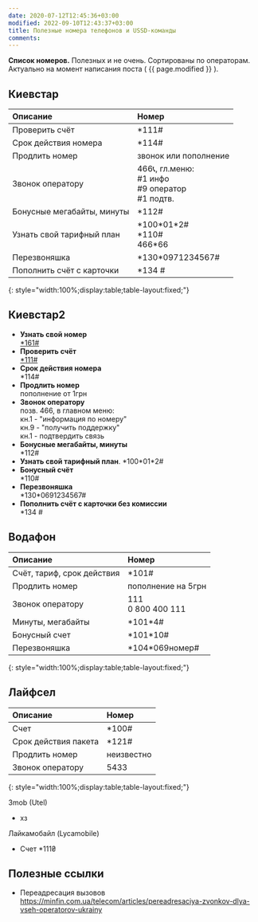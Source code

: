 ```yaml
---
date: 2020-07-12T12:45:36+03:00
modified: 2022-09-10T12:43:37+03:00
title: Полезные номера телефонов и USSD-команды
comments: 
---
```


**Список номеров.** Полезных и не очень. Сортированы по операторам. Актуально на момент написания поста ( {{ page.modified }} ).


<!--


## Сводная таблица

Описание | Киевстар | Vodafone | Lifecell
:-|:-|:-|:-
Номер телефона | \*161#
Проверить счёт | \*111# | \*101# | \*100#
Срок действия  | \*114# | \*101# | \*121#
Тарифный план | \*100\*01\*2# <br> \*110# <br> 466\*66 | \*101# | неизвестно
Продлить номер | платный звонок, пополнение, проверить счет | пополнение на 5грн | неизвестно
Звонок оператору | 466 или 0 800 300 466<br>В главном меню: <br>1. Инфа по номеру<br>9. Получить поддержку <br>Подтвердить связь | 111 или <br>0 800 400 111<br>1. Инфа по номеру<br>0. Связь с оператором | 5433 или<br>0 800 20 5433<br>цифра «5», цифра «0»
Точное время | \*160#
Самообслужка | <https://account.kyivstar.ua> | приложение | <https://my.lifecell.ua>

{: style="width:100%;display:table;table-layout:fixed;"}

-->


## Киевстар

Описание | Номер
:-|:-
Проверить счёт | \*111#
Срок действия номера | \*114#
Продлить номер | звонок или пополнение
Звонок оператору | 466📞, гл.меню: <br>#1 инфо<br>#9 оператор<br>#1 подтв.
Бонусные мегабайты, минуты | \*112#
Узнать свой тарифный план | \*100\*01\*2# <br> \*110# <br> 466\*66
Перезвоняшка | \*130\*0971234567#
Пополнить счёт с карточки | \*134 #  
{: style="width:100%;display:table;table-layout:fixed;"}

## Киевстар2
- **Узнать свой номер**  
  [\*161#](tel:*161#)
- **Проверить счёт**  
  [\*111#](tel:*111#)
- **Срок действия номера**  
  \*114#
- **Продлить номер**  
  пополнение от 1грн
- **Звонок оператору**  
  позв. 466, в главном меню:  
  кн.1 - "информация по номеру"  
  кн.9 - "получить поддержку"  
  кн.1 - подтвердить связь
- **Бонусные мегабайты, минуты**  
\*112#
- **Узнать свой тарифный план**. 
\*100\*01\*2#  
- **Бонусный счёт**   
\*110#
- **Перезвоняшка**  
\*130\*0691234567#
- **Пополнить счёт с карточки без комиссии**  
\*134 #  

## Водафон

Описание | Номер
:-|:-
Счёт, тариф, срок действия | \*101#
Продлить номер | пополнение на 5грн
Звонок оператору | 111 <br> 0 800 400 111
Минуты, мегабайты | \*101\*4#
Бонусный счет | \*101\*10#
Перезвоняшка | \*104\*069номер#  
{: style="width:100%;display:table;table-layout:fixed;"}

## Лайфсел

Описание | Номер
:-|:-
Счет | \*100#
Срок действия пакета | \*121#
Продлить номер | неизвестно
Звонок оператору | 5433
{: style="width:100%;display:table;table-layout:fixed;"}


3mob (Utel)
- хз


Лайкамобайл (Lycamobile)
- Счет *111₴


## Полезные ссылки
- Переадресация вызовов <https://minfin.com.ua/telecom/articles/pereadresaciya-zvonkov-dlya-vseh-operatorov-ukrainy>
